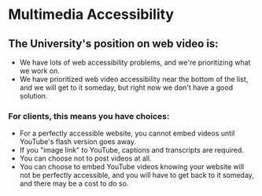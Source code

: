 # Multimedia Accessibility

## The University's position on web video is:
- We have lots of web accessibility problems, and we're prioritizing what we work on.
- We have prioritized web video accessibility near the bottom of the list, and we will get to it someday, but right now we don't have a good solution.

### For clients, this means you have choices:
- For a perfectly accessible website, you cannot embed videos until YouTube's flash version goes away.
- If you "image link" to YouTube, captions and transcripts are required.
- You can choose not to post videos at all.
- You can choose to embed YouTube videos knowing your website will not be perfectly accessible, and you will have to get back to it someday, and there may be a cost to do so.
